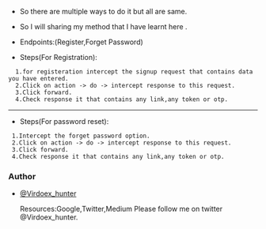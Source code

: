 * So there are multiple ways to do it but all are same.

* So I will sharing my method that I have learnt here .

* Endpoints:(Register,Forget Password)

* Steps(For Registration):
```
  1.for registeration intercept the signup request that contains data you have entered.
  2.Click on action -> do -> intercept response to this request.
  3.Click forward.
  4.Check response it that contains any link,any token or otp.
 ```
 ------------------------
 * Steps(For password reset):
 ``` 
  1.Intercept the forget password option.
  2.Click on action -> do -> intercept response to this request.
  3.Click forward.
  4.Check response it that contains any link,any token or otp.
 ```
  
  ### Author
* [@Virdoex_hunter](https://twitter.com/Virdoex_hunter)
  
  
  
  
  
  
  
  
  
  
  Resources:Google,Twitter,Medium
  Please follow me on twitter @Virdoex_hunter.
